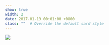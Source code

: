 ```yaml
---
show: true
width: 2
date: 2017-01-13 00:01:00 +0800
class: ""  # Override the default card style
---
```

<div>
<img src="{{ 'assets/images/badges/dartmouth.png' | relative_url }}" class="img-fluid rounded" >
</div>